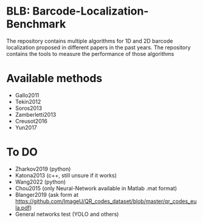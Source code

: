 # BLB: Barcode-Localization-Benchmark
The repository contains multiple algorithms for 1D and 2D barcode localization proposed in different papers in the past years. The repository contains the tools to measure the performance of those algorithms

# Available methods
* Gallo2011
* Tekin2012
* Soros2013
* Zamberletti2013
* Creusot2016
* Yun2017


# To DO
* Zharkov2019 (python)
* Katona2013 (c++, still unsure if it works)
* Wang2022 (python)
* Chou2015 (only Neural-Network available in Matlab .mat format)
* Blanger2019 (ask form at https://github.com/ImageU/QR_codes_dataset/blob/master/qr_codes_eula.pdf)
* General networks test (YOLO and others)
